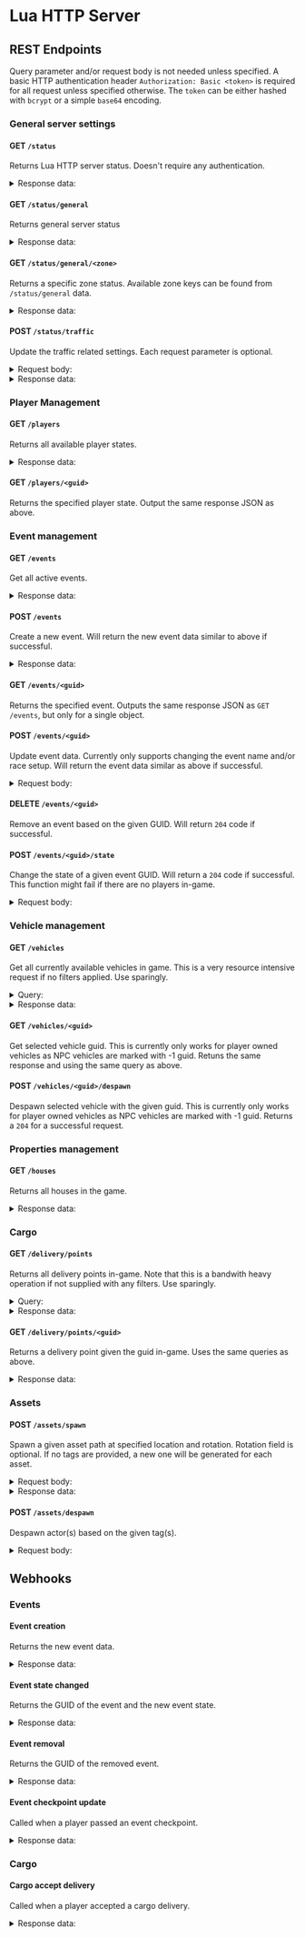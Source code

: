 # Lua HTTP Server

## REST Endpoints

Query parameter and/or request body is not needed unless specified. A basic HTTP authentication header `Authorization: Basic <token>` is required for all request unless specified otherwise. The `token` can be either hashed with `bcrypt` or a simple `base64` encoding.

### General server settings

#### GET `/status`

Returns Lua HTTP server status. Doesn't require any authentication.

<details>
<summary>Response data:</summary>

Returns `200 OK` if ready to accept connection:

```json
{ "status": "ok" }
```

Returns `503 Service Unavailable` if not ready to accept any connection:

```json
{ "status": "not ready" }
```

</details>

#### GET `/status/general`

Returns general server status

<details>
<summary>Response data:</summary>

```json
{
  "data": {
    "ZoneStates": [
      {
        "BusTransportRate": 0.0,
        "NumResidents": 42,
        "ZoneKey": "Ara",
        "FoodSupplyRate": 0.0,
        "GarbageCollectRate": 0.0,
        "PolicePatrolRate": 0.0
      },
      {
        "BusTransportRate": 0.0,
        "NumResidents": 11,
        "ZoneKey": "Gwangjin",
        "FoodSupplyRate": 0.0,
        "GarbageCollectRate": 0.0,
        "PolicePatrolRate": 0.0
      },
      {
        "BusTransportRate": 0.0,
        "NumResidents": 64,
        "ZoneKey": "Gangjung",
        "FoodSupplyRate": 0.0,
        "GarbageCollectRate": 0.0,
        "PolicePatrolRate": 0.0
      },
      {
        "BusTransportRate": 0.0,
        "NumResidents": 63,
        "ZoneKey": "Jeju",
        "FoodSupplyRate": 0.0,
        "GarbageCollectRate": 0.0,
        "PolicePatrolRate": 0.0
      },
      {
        "BusTransportRate": 0.0,
        "NumResidents": 24,
        "ZoneKey": "Hallim",
        "FoodSupplyRate": 0.0,
        "GarbageCollectRate": 0.0,
        "PolicePatrolRate": 0.0
      },
      {
        "BusTransportRate": 0.0,
        "NumResidents": 31,
        "ZoneKey": "Seongsan",
        "FoodSupplyRate": 0.0,
        "GarbageCollectRate": 0.0,
        "PolicePatrolRate": 0.0
      },
      {
        "BusTransportRate": 0.0,
        "NumResidents": 20,
        "ZoneKey": "Gapa",
        "FoodSupplyRate": 0.0,
        "GarbageCollectRate": 0.0,
        "PolicePatrolRate": 0.0
      }
    ],
    "GarbageCollectRate": 0.0,
    "NumResidents": 255,
    "PolicePatrolRate": 0.0,
    "ServerPlatformTimeSeconds": 16793104.642075,
    "FoodSupplyRate": 0.0,
    "BusTransportRate": 0.0,
    "FPS": 75
  }
}
```

</details>

#### GET `/status/general/<zone>`

Returns a specific zone status. Available zone keys can be found from `/status/general` data.

<details>
<summary>Response data:</summary>

```json
{
  "data": {
    "FoodSupplyRate": 0.0,
    "BusTransportRate": 0.0,
    "GarbageCollectRate": 0.0,
    "NumResidents": 65,
    "ZoneKey": "Gangjung",
    "PolicePatrolRate": 0.0
  }
}
```

</details>

#### POST `/status/traffic`

Update the traffic related settings. Each request parameter is optional.

<details>
<summary>Request body:</summary>

```json
{
  "NPCVehicleDensity": 1.0,
  "MaxVehiclePerPlayer": 10
}
```

</details>

<details>
<summary>Response data:</summary>

```json
{ "status": "ok" }
```

</details>

### Player Management

#### GET `/players`

Returns all available player states.

<details>
<summary>Response data:</summary>

```json
{
  "data": [
    {
      "Levels": [1, 1, 1, 1, 1, 1, 1],
      "OwnEventGuids": [],
      "GridIndex": 0,
      "bIsAdmin": true,
      "bIsHost": true,
      "CustomDestinationAbsoluteLocation": { "X": 0.0, "Y": 0.0, "Z": 0.0 },
      "JoinedEventGuids": ["6E6705764C17B7F764098091A10567E7"],
      "PlayerName": "EnhancedBrow",
      "Location": { "X": -48375.038, "Y": 152602.669, "Z": -20900.902 },
      "BestLapTime": 0.0,
      "VehicleKey": "None",
      "JoinedCompanyGuid": "0000",
      "CharacterGuid": "EA50F9CE42B8A468F4FBFE8C42AD87ED",
      "OwnCompanyGuid": "0000"
    }
  ]
}
```

</details>

#### GET `/players/<guid>`

Returns the specified player state. Output the same response JSON as above.

### Event management

#### GET `/events`

Get all active events.

<details>
<summary>Response data:</summary>

```json
{
  "data": [
    {
      "State": 1,
      "EventType": 1,
      "RaceSetup": {
        "NumLaps": 0,
        "Route": { "RouteName": "", "Waypoints": [] },
        "VehicleKeys": [],
        "EngineKeys": []
      },
      "bInCountdown": false,
      "OwnerCharacterId": {
        "CharacterGuid": "EA50F9CE42B8A468F4FBFE8C42AD87ED",
        "UniqueNetId": "76561198041602277"
      },
      "Players": [
        {
          "Rank": 0,
          "Laps": 0,
          "bWrongVehicle": false,
          "Reward_RacingExp": 0,
          "LapTimes": [],
          "LastSectionTotalTimeSeconds": 0.0,
          "bDisqualified": false,
          "PlayerName": "EnhancedBrow",
          "Reward_Money": { "BaseValue": 0, "ShadowedValue": 521312 },
          "BestLapTime": 0.0,
          "CharacterId": {
            "CharacterGuid": "EA50F9CE42B8A468F4FBFE8C42AD87ED",
            "UniqueNetId": "76561198041602277"
          },
          "SectionIndex": -1,
          "bWrongEngine": false,
          "bFinished": false
        }
      ],
      "EventGuid": "6E6705764C17B7F764098091A10567E7",
      "EventName": "EnhancedBrow's Event"
    }
  ]
}
```

</details>

#### POST `/events`

Create a new event. Will return the new event data similar to above if successful.

<details>
<summary>Response data:</summary>

```json
{
  "EventName": "EnhancedBrow's Event",
  "EventType": 1,
  "RaceSetup": {
    "NumLaps": 0,
    "Route": {
      "RouteName": "My Super Track",
      "Waypoints": [
        {
          "Translation": {
            "X": -388146.600618,
            "Y": 630854.981784,
            "Z": -11157.142135
          },
          "Scale3D": {
            "X": 1,
            "Y": 19,
            "Z": 10
          },
          "Rotation": {
            "X": 0,
            "Y": 0,
            "Z": 0.5696381972391096,
            "W": 0.8218955677251077
          }
        },
        {
          "Translation": {
            "X": -386101.669514,
            "Y": 656907.891716,
            "Z": -11137.687317
          },
          "Scale3D": {
            "X": 1,
            "Y": 28,
            "Z": 10
          },
          "Rotation": {
            "X": 0,
            "Y": 0,
            "Z": 0.7823908105765881,
            "W": 0.6227877804881126
          }
        }
      ]
    },
    "VehicleKeys": [],
    "EngineKeys": []
  }
}
```

</details>

#### GET `/events/<guid>`

Returns the specified event. Outputs the same response JSON as `GET /events`, but only for a single object.

#### POST `/events/<guid>`

Update event data. Currently only supports changing the event name and/or race setup. Will return the event data similar as above if successful.

<details>
<summary>Request body:</summary>

```json
{
  "EventName": "New event name",
  "RaceSetup": {
    "NumLaps": 0,
    "Route": {
      "RouteName": "My Super Track",
      "Waypoints": [
        {
          "Translation": {
            "X": -388146.600618,
            "Y": 630854.981784,
            "Z": -11157.142135
          },
          "Scale3D": {
            "X": 1,
            "Y": 19,
            "Z": 10
          },
          "Rotation": {
            "X": 0,
            "Y": 0,
            "Z": 0.5696381972391096,
            "W": 0.8218955677251077
          }
        },
        {
          "Translation": {
            "X": -386101.669514,
            "Y": 656907.891716,
            "Z": -11137.687317
          },
          "Scale3D": {
            "X": 1,
            "Y": 28,
            "Z": 10
          },
          "Rotation": {
            "X": 0,
            "Y": 0,
            "Z": 0.7823908105765881,
            "W": 0.6227877804881126
          }
        }
      ]
    },
    "VehicleKeys": [],
    "EngineKeys": []
  }
}
```

</details>

#### DELETE `/events/<guid>`

Remove an event based on the given GUID. Will return `204` code if successful.

#### POST `/events/<guid>/state`

Change the state of a given event GUID. Will return a `204` code if successful. This function might fail if there are no players in-game.

<details>
<summary>Request body:</summary>

```json
{
  // Ready = 1,
  // InProgress = 2,
  // Finished = 3,
  "State": 1
}
```

</details>

### Vehicle management

#### GET `/vehicles`

Get all currently available vehicles in game. This is a very resource intensive request if no filters applied. Use sparingly.

<details>
<summary>Query:</summary>

- `filters` (string|multi) - `DefaultVehicleFeatures,ExControls,BodyMaterials,BodyMaterialList,BodyMaterialName,BodyMaterialNames,DecalableMaterialSlotNames,BodyColorMaterialSlotNames,ColorSlots,BodyColors,BusComponentClass,RootBody,Mesh,SteeringWheel,Wheels,EngineComponent,CargoSpaceInteractableComponent,DrivingInput,HornAudioComponent,SirenAudioComponent,BackupBeepAudioComponent,RefuelAudioComponent,AirHydraulicAudioComponent,WindNoiseAudioComponent,AirHydraulicSound,DriverSeatInteractionSphereComponent,DriverSeatInteractableComponent,PassengerSeatInteractionSphereComponent,PassengerSeatInteractableComponent,NavModifierComponent,Dashboard,CameraSpringArm,TrailCamera,CockpitCamera,LOD1DisableTickComponents,LOD2DisableTickComponents,LOD2UnregisterComponents,LOD3UnregisterComponents,LOD4UnregisterComponents,TransmissionComponent,Differentials,Seats,MirrorComponents,Doors,CargoSpaces,TaxiComponent,Net_BusComponent,TruckComponent,WreckerComponent,TrailerComponent,Headlights,TailLights,ReverseLights,BlinkerLights,EmegencyLights,Constraints,ForkliftTiltConstraint,ForkliftLiftConstraints,ForkliftForkLeftConstraint,ForkliftForkRightConstraint,Winches,TowRequestComponent,TowingComponent,PartSlots,InteriorLights,TaxiRoofSign,RearSpoiler,RearWing,AeroParts,AttachmentParts,AttachmentPartsComponents,Net_RoofRackParts,Net_CargoBedParts,Server_Winches,TrailerHitch,PoliceComponent,SellerComponent,CraneComponent,GetawayComponent,DecalComponent,TankerFuelPumpComponent,GameplayTagContainer,StaticMeshDefaultTransforms,bForSale,bDrivable,bHasSteeringWheel,bHasDriverSeat,bHasPassengerSeat,AIDriverSetting,bIsOpenAir,DefaultDrivingMode,MaxSteeringAngleDegree,ParallelSteering,OptimalSlipAngleDegree,SteeringOffsetX,MaxSteeringWheelAngleDegree,BrakeTorqueMultiplier,BrakeTemperatureMass,KeyboardSteerSpeed,KeyboardSteerReturnSpeed,AntiRollBars,Suspensions,Pistons,FuelTankCapacityInLiter,AirDragCoeff,AeroLiftCoeff,AeroLiftCoeff_Front,AeroLiftCoeff_Rear,AirDragFrontalAreaMultiplier,DiffLockings,LiftAxles,ControlSettings,PhysicsSettings,bUseSteeringWheelSocketAsPivot,bSteeringAttachedToSkeletalSocket,LimitSteeringByLateralG,bLeanDriver,BaseLeanForwardDegree,HornSound,HornFadeInSeconds,HornFadeOutSeconds,SirenSounds,AirBrakeSound,ParkingBrakeSound,ParkingBrakeReleaseSound,BackupBeep,RefuelingSound,RefuelSoundFadeInSeconds,RefuelSoundFadeOutSeconds,RefuelingEndSound,RattleSound,RattleSoundG,WindNoiseSound,WindNoiseVolume,Throttle,Brake,Steer,HandBrake,Clutch,BikeDriverLeaning,Net_VehicleFlags,WheelAxles,LocalBoundsComponents,LocalBoundsComponentDefaultTransforms,VehicleReplicatedMovement,VehicleReplicatedMovements,NetLC_VehicleState,NetLC_ColdState,NetLC_EngineHotState,NetLC_EngineColdState,NetLC_TransmissionColdState,Net_Seats,Net_Cargo,Net_VehicleOwnerSetting,Net_VehicleSettings,Customization,Net_Decal,Net_OwnerPlayerState,Net_OwnerCharacterId,Net_OwnerCompanyGuid,Net_AccountNickname,Net_VehicleId,Server_OwnerPlayerController,Net_Parts,UtilitySlots,Net_AINetData,InternalWindowMaterials,LC_InteractionCandidates,Laptime,TrailerHitchSocketComponent,CurrentRoad,Net_Hooks,Net_Tractor,Net_MovementOwnerPC,Server_TempMovementOwnerPCs,Server_LastMovementOwnerPC,Net_LastNoMovementOwnerPCServerTimeSeconds,Net_LastMovementOwnerPCName,VehicleOwnerProfitShareMultiplier,ExplosionDetector,Server_GarbageCompress,Server_LastPlayerController,IgnoreCollisionComponents,Net_CarCarrierCargoSpace,Net_CompanyGuid,Net_CompanyName,OverlappingActors,AreaVolumes,WaterBodies,Net_PTOThrottle,Net_bPTOOn`
- `limit` (integer) - Limit the amount of result(s)

</details>

<details>
<summary>Response data:</summary>

```json
{
  "data": [
    {
      "Winches": {},
      "HandBrake": 1.0,
      "NetLC_VehicleState": {
        "OdoMeterKm": 0.0,
        "Fuel": 40.0,
        "LiftAxleProgresses": {},
        "Wheels": [
          {
            "BrakeTemperature": 0,
            "TireBrushTemperature": 0,
            "BrakeCoreTemperature": 0,
            "TireCoreTemperature": 0
          },
          {
            "BrakeTemperature": 0,
            "TireBrushTemperature": 0,
            "BrakeCoreTemperature": 0,
            "TireCoreTemperature": 0
          },
          {
            "BrakeTemperature": 0,
            "TireBrushTemperature": 0,
            "BrakeCoreTemperature": 0,
            "TireCoreTemperature": 0
          },
          {
            "BrakeTemperature": 0,
            "TireBrushTemperature": 0,
            "BrakeCoreTemperature": 0,
            "TireCoreTemperature": 0
          }
        ],
        "Condition": 1.0
      },
      "BrakeTorqueMultiplier": 1.0,
      "DefaultDrivingMode": 1,
      "HornFadeInSeconds": 0.10000000149012,
      "NetLC_EngineColdState": { "bDisabled": false, "bOverHeated": false },
      "Net_VehicleOwnerSetting": {
        "LevelRequirementsToDrive": [4, 0, 0, 0, 0, 0, 0],
        "DriveAllowedPlayers": 0,
        "bLocked": false,
        "VehicleOwnerProfitShare": 0.21999999880791
      },
      "NetLC_TransmissionColdState": { "CurrentGear": 0 },
      "WindNoiseVolume": 1.0,
      "bHasDriverSeat": true,
      "AeroLiftCoeff": { "X": 0.0, "Y": 0.0 },
      "bHasSteeringWheel": true,
      "KeyboardSteerReturnSpeed": 1.5,
      "Throttle": 0.0,
      "bSteeringAttachedToSkeletalSocket": false,
      "RefuelSoundFadeOutSeconds": 0.10000000149012,
      "bUseSteeringWheelSocketAsPivot": false,
      "RattleSoundG": 1.0,
      "LimitSteeringByLateralG": 0.0,
      "BodyColorMaterialSlotNames": { "Seat": "Seat", "Body": "Body" },
      "ExControls": [5, 1, 15, 2, 9, 10, 16, 7, 8],
      "Net_LastNoMovementOwnerPCServerTimeSeconds": 0.0,
      "bIsOpenAir": false,
      "Suspensions": {},
      "NetLC_ColdState": {
        "DriveMode": 1,
        "ToggleFunctions": [false, false, false, false],
        "bHorn": false,
        "bAcceptTaxiPassenger": false,
        "bIsAIDriving": false,
        "LiftedAxleIndices": {},
        "DiffLockIndex": 0,
        "RemovedWheels": {},
        "SirenIndex": -1,
        "LastLocationsInRoad": {},
        "HeadLightMode": 0,
        "bStoppedInParkingSpace": false,
        "TurnSignal": 0
      },
      "AttachmentParts": {},
      "LiftAxles": {},
      "AIDriverSetting": {
        "BrakingG": 0.20000000298023,
        "RaceLateralG": 0.69999998807907,
        "LateralG": 0.30000001192093,
        "RaceBrakingG": 0.69999998807907
      },
      "Net_VehicleSettings": [
        {
          "SettingType": 0,
          "Value": {
            "EnumValue": 0,
            "StringValue": "",
            "BoolValue": true,
            "Int64Value": 0,
            "FloatValue": 0.0,
            "ValueType": 0
          }
        },
        {
          "SettingType": 1,
          "Value": {
            "EnumValue": 0,
            "StringValue": "",
            "BoolValue": true,
            "Int64Value": 0,
            "FloatValue": 1.0,
            "ValueType": 0
          }
        },
        {
          "SettingType": 2,
          "Value": {
            "EnumValue": 0,
            "StringValue": "",
            "BoolValue": true,
            "Int64Value": 0,
            "FloatValue": 1.0,
            "ValueType": 0
          }
        },
        {
          "SettingType": 3,
          "Value": {
            "EnumValue": 0,
            "StringValue": "",
            "BoolValue": true,
            "Int64Value": 0,
            "FloatValue": 2.0,
            "ValueType": 0
          }
        },
        {
          "SettingType": 4,
          "Value": {
            "EnumValue": 0,
            "StringValue": "",
            "BoolValue": true,
            "Int64Value": 0,
            "FloatValue": 10.0,
            "ValueType": 0
          }
        },
        {
          "SettingType": 5,
          "Value": {
            "EnumValue": 0,
            "StringValue": "",
            "BoolValue": true,
            "Int64Value": 0,
            "FloatValue": 0.5,
            "ValueType": 0
          }
        },
        {
          "SettingType": 6,
          "Value": {
            "EnumValue": 0,
            "StringValue": "",
            "BoolValue": true,
            "Int64Value": 0,
            "FloatValue": 1.0,
            "ValueType": 0
          }
        },
        {
          "SettingType": 7,
          "Value": {
            "EnumValue": 0,
            "StringValue": "",
            "BoolValue": true,
            "Int64Value": 0,
            "FloatValue": 2.0,
            "ValueType": 0
          }
        },
        {
          "SettingType": 8,
          "Value": {
            "EnumValue": 0,
            "StringValue": "",
            "BoolValue": true,
            "Int64Value": 0,
            "FloatValue": 10.0,
            "ValueType": 0
          }
        },
        {
          "SettingType": 9,
          "Value": {
            "EnumValue": 0,
            "StringValue": "",
            "BoolValue": true,
            "Int64Value": 0,
            "FloatValue": 100.0,
            "ValueType": 0
          }
        },
        {
          "SettingType": 10,
          "Value": {
            "EnumValue": 0,
            "StringValue": "",
            "BoolValue": true,
            "Int64Value": 0,
            "FloatValue": 100.0,
            "ValueType": 0
          }
        },
        {
          "SettingType": 11,
          "Value": {
            "EnumValue": 0,
            "StringValue": "",
            "BoolValue": true,
            "Int64Value": 0,
            "FloatValue": 0.0,
            "ValueType": 0
          }
        },
        {
          "SettingType": 12,
          "Value": {
            "EnumValue": 0,
            "StringValue": "",
            "BoolValue": true,
            "Int64Value": 0,
            "FloatValue": 1.0,
            "ValueType": 0
          }
        },
        {
          "SettingType": 13,
          "Value": {
            "EnumValue": 0,
            "StringValue": "",
            "BoolValue": true,
            "Int64Value": 0,
            "FloatValue": 1.0,
            "ValueType": 0
          }
        },
        {
          "SettingType": 14,
          "Value": {
            "EnumValue": 0,
            "StringValue": "",
            "BoolValue": true,
            "Int64Value": 0,
            "FloatValue": 20.0,
            "ValueType": 0
          }
        },
        {
          "SettingType": 15,
          "Value": {
            "EnumValue": 0,
            "StringValue": "",
            "BoolValue": true,
            "Int64Value": 0,
            "FloatValue": 100.0,
            "ValueType": 0
          }
        },
        {
          "SettingType": 16,
          "Value": {
            "EnumValue": 0,
            "StringValue": "",
            "BoolValue": true,
            "Int64Value": 0,
            "FloatValue": 1.0,
            "ValueType": 0
          }
        },
        {
          "SettingType": 17,
          "Value": {
            "EnumValue": 0,
            "StringValue": "",
            "BoolValue": true,
            "Int64Value": 0,
            "FloatValue": 1.0,
            "ValueType": 0
          }
        },
        {
          "SettingType": 18,
          "Value": {
            "EnumValue": 0,
            "StringValue": "",
            "BoolValue": true,
            "Int64Value": 0,
            "FloatValue": 20.0,
            "ValueType": 0
          }
        },
        {
          "SettingType": 19,
          "Value": {
            "EnumValue": 0,
            "StringValue": "",
            "BoolValue": true,
            "Int64Value": 0,
            "FloatValue": 100.0,
            "ValueType": 0
          }
        },
        {
          "SettingType": 20,
          "Value": {
            "EnumValue": 0,
            "StringValue": "",
            "BoolValue": true,
            "Int64Value": 0,
            "FloatValue": 100.0,
            "ValueType": 0
          }
        },
        {
          "SettingType": 21,
          "Value": {
            "EnumValue": 0,
            "StringValue": "",
            "BoolValue": true,
            "Int64Value": 0,
            "FloatValue": 100.0,
            "ValueType": 0
          }
        },
        {
          "SettingType": 22,
          "Value": {
            "EnumValue": 0,
            "StringValue": "",
            "BoolValue": true,
            "Int64Value": 0,
            "FloatValue": 0.0,
            "ValueType": 0
          }
        },
        {
          "SettingType": 23,
          "Value": {
            "EnumValue": 0,
            "StringValue": "",
            "BoolValue": true,
            "Int64Value": 0,
            "FloatValue": 1.0,
            "ValueType": 0
          }
        },
        {
          "SettingType": 24,
          "Value": {
            "EnumValue": 0,
            "StringValue": "",
            "BoolValue": true,
            "Int64Value": 0,
            "FloatValue": 1.0,
            "ValueType": 0
          }
        },
        {
          "SettingType": 25,
          "Value": {
            "EnumValue": 0,
            "StringValue": "",
            "BoolValue": true,
            "Int64Value": 0,
            "FloatValue": 20.0,
            "ValueType": 0
          }
        },
        {
          "SettingType": 26,
          "Value": {
            "EnumValue": 0,
            "StringValue": "",
            "BoolValue": true,
            "Int64Value": 0,
            "FloatValue": 100.0,
            "ValueType": 0
          }
        },
        {
          "SettingType": 27,
          "Value": {
            "EnumValue": 0,
            "StringValue": "",
            "BoolValue": true,
            "Int64Value": 0,
            "FloatValue": 1.0,
            "ValueType": 0
          }
        },
        {
          "SettingType": 28,
          "Value": {
            "EnumValue": 0,
            "StringValue": "",
            "BoolValue": true,
            "Int64Value": 0,
            "FloatValue": 1.0,
            "ValueType": 0
          }
        },
        {
          "SettingType": 29,
          "Value": {
            "EnumValue": 0,
            "StringValue": "",
            "BoolValue": true,
            "Int64Value": 0,
            "FloatValue": 20.0,
            "ValueType": 0
          }
        },
        {
          "SettingType": 30,
          "Value": {
            "EnumValue": 0,
            "StringValue": "",
            "BoolValue": true,
            "Int64Value": 0,
            "FloatValue": 100.0,
            "ValueType": 0
          }
        },
        {
          "SettingType": 31,
          "Value": {
            "EnumValue": 0,
            "StringValue": "",
            "BoolValue": true,
            "Int64Value": 0,
            "FloatValue": 100.0,
            "ValueType": 0
          }
        },
        {
          "SettingType": 32,
          "Value": {
            "EnumValue": 0,
            "StringValue": "",
            "BoolValue": true,
            "Int64Value": 0,
            "FloatValue": 100.0,
            "ValueType": 0
          }
        },
        {
          "SettingType": 33,
          "Value": {
            "EnumValue": 0,
            "StringValue": "",
            "BoolValue": true,
            "Int64Value": 0,
            "FloatValue": 0.0,
            "ValueType": 0
          }
        },
        {
          "SettingType": 34,
          "Value": {
            "EnumValue": 0,
            "StringValue": "",
            "BoolValue": false,
            "Int64Value": 0,
            "FloatValue": 0.0,
            "ValueType": 2
          }
        },
        {
          "SettingType": 35,
          "Value": {
            "EnumValue": 1,
            "StringValue": "",
            "BoolValue": true,
            "Int64Value": 0,
            "FloatValue": 0.0,
            "ValueType": 4
          }
        },
        {
          "SettingType": 36,
          "Value": {
            "EnumValue": 0,
            "StringValue": "",
            "BoolValue": false,
            "Int64Value": 0,
            "FloatValue": 0.0,
            "ValueType": 2
          }
        },
        {
          "SettingType": 37,
          "Value": {
            "EnumValue": 0,
            "StringValue": "",
            "BoolValue": true,
            "Int64Value": 0,
            "FloatValue": 0.0,
            "ValueType": 0
          }
        },
        {
          "SettingType": 38,
          "Value": {
            "EnumValue": 0,
            "StringValue": "",
            "BoolValue": true,
            "Int64Value": 0,
            "FloatValue": 0.0,
            "ValueType": 4
          }
        },
        {
          "SettingType": 39,
          "Value": {
            "EnumValue": 0,
            "StringValue": "",
            "BoolValue": true,
            "Int64Value": 0,
            "FloatValue": 1.0,
            "ValueType": 0
          }
        }
      ],
      "Clutch": 0.0,
      "Net_Hooks": {},
      "MaxSteeringAngleDegree": 40.0,
      "bForSale": false,
      "Net_CompanyGuid": "0000",
      "Steer": 0.0,
      "Net_RoofRackParts": {},
      "SteeringOffsetX": 0.0,
      "Net_bPTOOn": false,
      "TowRequestComponent": {},
      "DiffLockings": {},
      "AirDragFrontalAreaMultiplier": 0.89999997615814,
      "Net_CompanyName": "",
      "Net_CarCarrierCargoSpace": {},
      "AeroLiftCoeff_Front": 500.0,
      "VehicleOwnerProfitShareMultiplier": 1.0,
      "AntiRollBars": [
        {
          "Wheel1Name": "Wheel1",
          "Wheel0Name": "Wheel0",
          "SpringK": 1000.0,
          "SpringD": 10.0
        },
        {
          "Wheel1Name": "Wheel3",
          "Wheel0Name": "Wheel2",
          "SpringK": 200.0,
          "SpringD": 10.0
        }
      ],
      "OptimalSlipAngleDegree": 20.0,
      "BodyMaterialNames": ["Body_01", "Body"],
      "Net_AINetData": {
        "CrossroadId": -1,
        "CrossroadEnterTimeSeconds": 0.0,
        "CrossRoadNodeIndices": {},
        "LastCrossRoadId": -1
      },
      "KeyboardSteerSpeed": 1.5,
      "NetLC_EngineHotState": {
        "CoolantTemp": 0,
        "bStarterOn": false,
        "JakeBrake": 0,
        "CurrentRPM": 0.0,
        "bIgnitionOn": false,
        "RegenBrake": 1
      },
      "Net_OwnerCharacterId": { "UniqueNetId": "", "CharacterGuid": "0000" },
      "BaseLeanForwardDegree": 0.0,
      "MaxSteeringWheelAngleDegree": 450.0,
      "ParallelSteering": 0.80000001192093,
      "Server_TempMovementOwnerPCs": {},
      "Net_VehicleFlags": 0,
      "CurrentRoad": {},
      "Net_CargoBedParts": {},
      "BrakeTemperatureMass": -1.0,
      "Net_PTOThrottle": 0.20000000298023,
      "Net_Parts": [
        {
          "FloatValues": {},
          "ID": -1,
          "Key": "301",
          "Slot": 3,
          "ItemInventory": { "Slots": {} },
          "Damage": 0.0,
          "VectorValues": {},
          "Int64Values": {},
          "StringValues": {}
        },
        {
          "FloatValues": {},
          "ID": -2,
          "Key": "FD_6.5",
          "Slot": 4,
          "ItemInventory": { "Slots": {} },
          "Damage": 0.0,
          "VectorValues": {},
          "Int64Values": {},
          "StringValues": {}
        },
        {
          "FloatValues": {},
          "ID": -3,
          "Key": "SmallBlock_90HP",
          "Slot": 2,
          "ItemInventory": { "Slots": {} },
          "Damage": 0.0,
          "VectorValues": {},
          "Int64Values": {},
          "StringValues": {}
        },
        {
          "FloatValues": [1.0],
          "ID": -4,
          "Key": "SmallRadiator_100",
          "Slot": 6,
          "ItemInventory": { "Slots": {} },
          "Damage": 0.0,
          "VectorValues": {},
          "Int64Values": {},
          "StringValues": {}
        },
        {
          "FloatValues": {},
          "ID": -5,
          "Key": "BasicTire_65",
          "Slot": 19,
          "ItemInventory": { "Slots": {} },
          "Damage": 0.0,
          "VectorValues": {},
          "Int64Values": {},
          "StringValues": {}
        },
        {
          "FloatValues": {},
          "ID": -6,
          "Key": "BasicTire_65",
          "Slot": 20,
          "ItemInventory": { "Slots": {} },
          "Damage": 0.0,
          "VectorValues": {},
          "Int64Values": {},
          "StringValues": {}
        },
        {
          "FloatValues": {},
          "ID": -7,
          "Key": "BasicTire_65",
          "Slot": 21,
          "ItemInventory": { "Slots": {} },
          "Damage": 0.0,
          "VectorValues": {},
          "Int64Values": {},
          "StringValues": {}
        },
        {
          "FloatValues": {},
          "ID": -8,
          "Key": "BasicTire_65",
          "Slot": 22,
          "ItemInventory": { "Slots": {} },
          "Damage": 0.0,
          "VectorValues": {},
          "Int64Values": {},
          "StringValues": {}
        },
        {
          "FloatValues": {},
          "ID": -9,
          "Key": "Savanah",
          "Slot": 40,
          "ItemInventory": { "Slots": {} },
          "Damage": 0.0,
          "VectorValues": {},
          "Int64Values": {},
          "StringValues": {}
        },
        {
          "FloatValues": {},
          "ID": -10,
          "Key": "Savanah",
          "Slot": 41,
          "ItemInventory": { "Slots": {} },
          "Damage": 0.0,
          "VectorValues": {},
          "Int64Values": {},
          "StringValues": {}
        },
        {
          "FloatValues": {},
          "ID": -11,
          "Key": "Savanah",
          "Slot": 42,
          "ItemInventory": { "Slots": {} },
          "Damage": 0.0,
          "VectorValues": {},
          "Int64Values": {},
          "StringValues": {}
        },
        {
          "FloatValues": {},
          "ID": -12,
          "Key": "Savanah",
          "Slot": 43,
          "ItemInventory": { "Slots": {} },
          "Damage": 0.0,
          "VectorValues": {},
          "Int64Values": {},
          "StringValues": {}
        },
        {
          "FloatValues": {},
          "ID": -13,
          "Key": "DefaultBody",
          "Slot": 1,
          "ItemInventory": { "Slots": {} },
          "Damage": 0.0,
          "VectorValues": {},
          "Int64Values": {},
          "StringValues": {}
        },
        {
          "FloatValues": {},
          "ID": -14,
          "Key": "BrakePad_Small_01",
          "Slot": 70,
          "ItemInventory": { "Slots": {} },
          "Damage": 0.0,
          "VectorValues": {},
          "Int64Values": {},
          "StringValues": {}
        },
        {
          "FloatValues": {},
          "ID": -15,
          "Key": "BrakePad_Small_01",
          "Slot": 71,
          "ItemInventory": { "Slots": {} },
          "Damage": 0.0,
          "VectorValues": {},
          "Int64Values": {},
          "StringValues": {}
        },
        {
          "FloatValues": {},
          "ID": -16,
          "Key": "BrakePad_Small_01",
          "Slot": 72,
          "ItemInventory": { "Slots": {} },
          "Damage": 0.0,
          "VectorValues": {},
          "Int64Values": {},
          "StringValues": {}
        },
        {
          "FloatValues": {},
          "ID": -17,
          "Key": "BrakePad_Small_01",
          "Slot": 73,
          "ItemInventory": { "Slots": {} },
          "Damage": 0.0,
          "VectorValues": {},
          "Int64Values": {},
          "StringValues": {}
        },
        {
          "FloatValues": {},
          "ID": -18,
          "Key": "Savannah_FrontBumper_01",
          "Slot": 125,
          "ItemInventory": { "Slots": {} },
          "Damage": 0.0,
          "VectorValues": {},
          "Int64Values": {},
          "StringValues": {}
        },
        {
          "FloatValues": {},
          "ID": -19,
          "Key": "Savannah_RearBumper_01",
          "Slot": 126,
          "ItemInventory": { "Slots": {} },
          "Damage": 0.0,
          "VectorValues": {},
          "Int64Values": {},
          "StringValues": {}
        },
        {
          "FloatValues": {},
          "ID": -20,
          "Key": "Savannah_Roof_01",
          "Slot": 124,
          "ItemInventory": { "Slots": {} },
          "Damage": 0.0,
          "VectorValues": {},
          "Int64Values": {},
          "StringValues": {}
        }
      ],
      "BodyMaterialName": "Body",
      "Net_VehicleId": -1,
      "Net_AccountNickname": "",
      "Net_Cargo": {
        "LoadedVolumes": 0,
        "NumCargo": 0,
        "CargoWeightKg": 0.0,
        "MaxVolumes": 0
      },
      "Net_OwnerCompanyGuid": "0000",
      "WheelAxles": [
        {
          "LocationX": 98.055839538574,
          "WheelIndices": [0, 1],
          "AxleIndex": -1
        },
        {
          "LocationX": -137.80386352539,
          "WheelIndices": [2, 3],
          "AxleIndex": -1
        }
      ],
      "RefuelSoundFadeInSeconds": 0.10000000149012,
      "HornFadeOutSeconds": 0.10000000149012,
      "Server_Winches": {},
      "Customization": {
        "BodyMaterialIndex": 3,
        "BodyColors": [
          {
            "Color": { "R": 226, "G": 196, "B": 54, "A": 0 },
            "MaterialSlotName": "Body_01"
          }
        ]
      },
      "Net_Seats": [
        { "bHasCharacter": false, "SeatName": "DriverSeat" },
        { "bHasCharacter": false, "SeatName": "PassengerSeat1" },
        { "bHasCharacter": false, "SeatName": "PassengerSeat2" },
        { "bHasCharacter": false, "SeatName": "PassengerSeat3" }
      ],
      "Brake": 0.0,
      "Net_LastMovementOwnerPCName": "",
      "BikeDriverLeaning": { "Pitch": 0.0, "Roll": 0.0, "Yaw": 0.0 },
      "BodyColors": [
        { "Colors": { "Body_01": { "R": 226, "G": 196, "B": 54, "A": 0 } } },
        { "Colors": { "Body_01": { "R": 234, "G": 226, "B": 199, "A": 0 } } },
        { "Colors": { "Body_01": { "R": 155, "G": 159, "B": 150, "A": 0 } } },
        { "Colors": { "Body_01": { "R": 226, "G": 123, "B": 53, "A": 0 } } }
      ],
      "bHasPassengerSeat": true,
      "AttachmentPartsComponents": {},
      "AirDragCoeff": 0.60000002384186,
      "PhysicsSettings": { "TCSMinWheelSpeed": { "X": 100.0, "Y": 200.0 } },
      "GameplayTagContainer": {},
      "DecalableMaterialSlotNames": ["Body_01", "Roof_01"],
      "ColorSlots": {
        "Roof_01": {
          "DefaultColor": { "R": 67, "G": 67, "B": 67, "A": 255 },
          "bUseColorAlpha": false,
          "DisplayName": "Roof1"
        },
        "Body_01": {
          "DefaultColor": { "R": 255, "G": 255, "B": 255, "A": 255 },
          "bUseColorAlpha": false,
          "DisplayName": "Body1"
        },
        "Window": {
          "DefaultColor": { "R": 101, "G": 158, "B": 150, "A": 63 },
          "bUseColorAlpha": true,
          "DisplayName": "Window1"
        },
        "Seat": {
          "DefaultColor": { "R": 115, "G": 115, "B": 115, "A": 255 },
          "bUseColorAlpha": false,
          "DisplayName": "Seat1"
        }
      },
      "Pistons": {},
      "FuelTankCapacityInLiter": 40.0,
      "Differentials": [
        {
          "LSDSlotIndex": 0,
          "LinkGearRatio": 1.0,
          "TransmissionComponentName": "Transmission",
          "Inertia": 100.0,
          "LSDSlotName": "",
          "bAllowLockableLSD": false,
          "DifferentialComponentName": ""
        }
      ],
      "TowingComponent": {},
      "PoliceComponent": {},
      "AeroLiftCoeff_Rear": 100.0,
      "ControlSettings": {
        "bRearSteering": false,
        "SteeringAssistMinSpeed": { "X": 0.0, "Y": 200.0 },
        "SteeringSpeedInComfort": 0.5
      },
      "Net_Decal": { "DecalLayers": {} },
      "bLeanDriver": false,
      "Laptime": { "CourseRoad": {}, "Courses": {} },
      "bDrivable": true
    }
  ]
}
```

</details>

#### GET `/vehicles/<guid>`

Get selected vehicle guid. This is currently only works for player owned vehicles as NPC vehicles are marked with -1 guid. Retuns the same response and using the same query as above.

#### POST `/vehicles/<guid>/despawn`

Despawn selected vehicle with the given guid. This is currently only works for player owned vehicles as NPC vehicles are marked with -1 guid. Returns a `204` for a successful request.

### Properties management

#### GET `/houses`

Returns all houses in the game.

<details>
<summary>Response data:</summary>

```json
{
  "data": [
    {
      "Location": {
        "Y": 153095.171875,
        "Z": -20989.853515625,
        "X": -54631.31640625
      },
      "Net_OwnerCharacterGuid": "EA50F9CE42B8A468F4FBFE8C42AD87ED",
      "AreaSize": { "Y": 2300.0, "Z": 2000.0, "X": 2500.0 },
      "Net_RentLeftTimeSeconds": -1.0,
      "Net_OwnerName": "EnhancedBrow",
      "ForSale": false,
      "HousegKey": "FirstHouse",
      "Net_OwnerUniqueNetId": "76561198041602277",
      "FenceStep": 200.0,
      "Teleport": {
        "Y": 154461.02123321,
        "Z": -20990.000000828,
        "X": -55425.852504868
      },
      "Rotation": { "Pitch": 0.0, "Roll": 0.0, "Yaw": 96.066780090332 }
    }
  ]
}
```

</details>

### Cargo

#### GET `/delivery/points`

Returns all delivery points in-game. Note that this is a bandwith heavy operation if not supplied with any filters. Use sparingly.

<details>
<summary>Query:</summary>

- `filters` (string|multi) - `MaxDeliveryDistance,Supplies,DeliveryPointName,MaxPassiveDeliveries,MissionPointType,MaxDeliveryReceiveDistance,bUseAsDestinationInteraction,bConsumeContainer,Net_RuntimeFlags,bShowStorage,DemandConfigs,InputInventoryShareTarget,BasePayment,InputInventoryShare,Net_OutputInventory,DestinationCargoLimits,bIsSender,PassiveSupplies,Net_ProductionLocalFoodSupply,Net_ProductionBonusByPopulation,Net_ProductionBonusByProduction,ProductionConfigs,MaxStorage,Net_Deliveries,PaymentMultiplier,GameplayTags,bRemoveUnusedInputCargo,DestinationTypes,StorageConfigs,DestinationExcludeTypes,bIsReceiver,MissionPointName,Net_InputInventory,PointName,bLoadCargoBySpawnAtPoint,DemandPriority,MaxDeliveries,Demands`

</details>

<details>
<summary>Response data:</summary>

```json
{
  "data": [
    {
      "MaxDeliveryDistance": 0.0,
      "Supplies": {},
      "DeliveryPointName": { "Name": "1100 Rest Area", "Number": 0 },
      "MaxPassiveDeliveries": 5,
      "MissionPointType": 2,
      "MaxDeliveryReceiveDistance": 0.0,
      "bUseAsDestinationInteraction": false,
      "bConsumeContainer": false,
      "Net_RuntimeFlags": 3,
      "bShowStorage": true,
      "DemandConfigs": [
        {
          "MaxStorage": 10,
          "CargoKey": "MilitarySupplyBox_01_Empty",
          "PaymentMultiplier": 1.0,
          "CargoGameplayTagQuery": {
            "UserDescription": "",
            "AutoDescription": "",
            "TokenStreamVersion": 0,
            "TagDictionary": {},
            "QueryTokenStream": {}
          },
          "CargoType": 0
        }
      ],
      "InputInventoryShareTarget": {},
      "BasePayment": 0,
      "InputInventoryShare": {},
      "Net_OutputInventory": { "Entries": {} },
      "DestinationCargoLimits": [
        {
          "DeliveryPointTagQuery": {
            "UserDescription": "",
            "AutoDescription": " ALL( DeliveryPoint.Warehouse )",
            "TokenStreamVersion": 0,
            "TagDictionary": ["DeliveryPoint.Warehouse"],
            "QueryTokenStream": [0, 1, 2, 1, 0]
          },
          "CargoTagQuery": {
            "UserDescription": "",
            "AutoDescription": " ANY( Cargo.FoodIngredients )",
            "TokenStreamVersion": 0,
            "TagDictionary": ["Cargo.FoodIngredients"],
            "QueryTokenStream": [0, 1, 1, 1, 0]
          },
          "LimitCount": 0
        },
        {
          "DeliveryPointTagQuery": {
            "UserDescription": "",
            "AutoDescription": " ALL( DeliveryPoint.Warehouse )",
            "TokenStreamVersion": 0,
            "TagDictionary": ["DeliveryPoint.Warehouse"],
            "QueryTokenStream": [0, 1, 2, 1, 0]
          },
          "CargoTagQuery": {
            "UserDescription": "",
            "AutoDescription": " ANY( Cargo.WarehouseStore )",
            "TokenStreamVersion": 0,
            "TagDictionary": ["Cargo.WarehouseStore"],
            "QueryTokenStream": [0, 1, 1, 1, 0]
          },
          "LimitCount": 0
        }
      ],
      "bIsSender": true,
      "DeliveryPointGuid": "47152D314AE8ABEF9DB76CA1E3B3C649",
      "PassiveSupplies": [
        {
          "MaxNumCargoPerDelivery": 6,
          "CargoKey": "None",
          "Priority": 4,
          "MinNumCargoPerDelivery": 1,
          "CargoType": 3,
          "MaxDeliveries": 5
        },
        {
          "MaxNumCargoPerDelivery": 5,
          "CargoKey": "None",
          "Priority": 4,
          "MinNumCargoPerDelivery": 1,
          "CargoType": 2,
          "MaxDeliveries": 5
        }
      ],
      "Net_ProductionLocalFoodSupply": 0.0,
      "Net_ProductionBonusByPopulation": 0.0,
      "Net_ProductionBonusByProduction": 0.0,
      "ProductionConfigs": [
        {
          "OutputCargos": {},
          "ProductionTimeSeconds": 60.0,
          "InputCargoTypes": { "9": 1 },
          "ProductionFlags": 3,
          "TimeSinceLastProduction": 0.0,
          "bHidden": false,
          "OutputCargoTypes": { "3": 4 },
          "InputCargos": {},
          "LocalFoodSupply": 0.0,
          "ProductionSpeedMultiplier": 1.0,
          "OutputCargoRowGameplayTagQuery": {
            "UserDescription": "",
            "AutoDescription": " ALL( Cargo.GeneralPallet )",
            "TokenStreamVersion": 0,
            "TagDictionary": ["Cargo.GeneralPallet"],
            "QueryTokenStream": [0, 1, 2, 1, 0]
          },
          "InputCargoGameplayTagQuery": {
            "UserDescription": "",
            "AutoDescription": "",
            "TokenStreamVersion": 0,
            "TagDictionary": {},
            "QueryTokenStream": {}
          },
          "bStoreInputCargo": false
        },
        {
          "OutputCargos": {},
          "ProductionTimeSeconds": 10.0,
          "InputCargoTypes": { "3": 1 },
          "ProductionFlags": 3,
          "TimeSinceLastProduction": 0.0,
          "bHidden": true,
          "OutputCargoTypes": {},
          "InputCargos": {},
          "LocalFoodSupply": 0.0,
          "ProductionSpeedMultiplier": 1.0,
          "OutputCargoRowGameplayTagQuery": {
            "UserDescription": "",
            "AutoDescription": "",
            "TokenStreamVersion": 0,
            "TagDictionary": {},
            "QueryTokenStream": {}
          },
          "InputCargoGameplayTagQuery": {
            "UserDescription": "",
            "AutoDescription": "",
            "TokenStreamVersion": 0,
            "TagDictionary": {},
            "QueryTokenStream": {}
          },
          "bStoreInputCargo": true
        },
        {
          "OutputCargos": {},
          "ProductionTimeSeconds": 10.0,
          "InputCargoTypes": { "4": 1 },
          "ProductionFlags": 3,
          "TimeSinceLastProduction": 0.0,
          "bHidden": true,
          "OutputCargoTypes": {},
          "InputCargos": {},
          "LocalFoodSupply": 0.0,
          "ProductionSpeedMultiplier": 1.0,
          "OutputCargoRowGameplayTagQuery": {
            "UserDescription": "",
            "AutoDescription": "",
            "TokenStreamVersion": 0,
            "TagDictionary": {},
            "QueryTokenStream": {}
          },
          "InputCargoGameplayTagQuery": {
            "UserDescription": "",
            "AutoDescription": " ALL( Cargo.WarehouseStore )",
            "TokenStreamVersion": 0,
            "TagDictionary": ["Cargo.WarehouseStore"],
            "QueryTokenStream": [0, 1, 2, 1, 0]
          },
          "bStoreInputCargo": true
        },
        {
          "OutputCargos": { "MilitarySupplyBox_01": 1 },
          "ProductionTimeSeconds": 10.0,
          "InputCargoTypes": {},
          "ProductionFlags": 3,
          "TimeSinceLastProduction": 0.0,
          "bHidden": false,
          "OutputCargoTypes": {},
          "InputCargos": { "MilitarySupplyBox_01_Empty": 1 },
          "LocalFoodSupply": 0.0,
          "ProductionSpeedMultiplier": 1.0,
          "OutputCargoRowGameplayTagQuery": {
            "UserDescription": "",
            "AutoDescription": "",
            "TokenStreamVersion": 0,
            "TagDictionary": {},
            "QueryTokenStream": {}
          },
          "InputCargoGameplayTagQuery": {
            "UserDescription": "",
            "AutoDescription": "",
            "TokenStreamVersion": 0,
            "TagDictionary": {},
            "QueryTokenStream": {}
          },
          "bStoreInputCargo": false
        }
      ],
      "MaxStorage": 50,
      "Net_Deliveries": [
        {
          "PathDistance": 572316.0625,
          "DeliveryFlags": 0,
          "PaymentMultiplierBySupply": 0.0,
          "ReceiverPoint": "FD77C5AF49B45F4260DB538B7A086276",
          "CargoKey": "BoxPallete_03",
          "ColorIndex": -1,
          "PathClimbHeight": 3766.0307617188,
          "ID": 57,
          "PaymentMultiplierByDemand": 0.0,
          "Weight": 669.77142333984,
          "PaymentMultiplierByBalanceConfig": 2.5999999046326,
          "TimerSeconds": -1.0,
          "NumCargos": 4,
          "RegisteredTimeSeconds": 0.0,
          "SenderPoint": "47152D314AE8ABEF9DB76CA1E3B3C649",
          "PathSpeedKPH": 60.295635223389,
          "ExpiresAtTimeSeconds": 322.47912597656,
          "CargoType": 3
        },
        {
          "PathDistance": 488957.71875,
          "DeliveryFlags": 0,
          "PaymentMultiplierBySupply": 0.0,
          "ReceiverPoint": "6AC429CF4D459399AB8530B8AA1C1FB5",
          "CargoKey": "CarrotBox",
          "ColorIndex": -1,
          "PathClimbHeight": 3232.38671875,
          "ID": 72,
          "PaymentMultiplierByDemand": 0.0,
          "Weight": 0.0,
          "PaymentMultiplierByBalanceConfig": 3.5999999046326,
          "TimerSeconds": -1.0,
          "NumCargos": 1,
          "RegisteredTimeSeconds": 0.0,
          "SenderPoint": "47152D314AE8ABEF9DB76CA1E3B3C649",
          "PathSpeedKPH": 50.534671783447,
          "ExpiresAtTimeSeconds": 138.92004394531,
          "CargoType": 2
        },
        {
          "PathDistance": 2596794.25,
          "DeliveryFlags": 0,
          "PaymentMultiplierBySupply": 0.0,
          "ReceiverPoint": "8824998640317D45AE6BEBADAA056CB6",
          "CargoKey": "Rice",
          "ColorIndex": -1,
          "PathClimbHeight": 34777.5546875,
          "ID": 194,
          "PaymentMultiplierByDemand": 0.0,
          "Weight": 0.0,
          "PaymentMultiplierByBalanceConfig": 3.5999999046326,
          "TimerSeconds": -1.0,
          "NumCargos": 2,
          "RegisteredTimeSeconds": 0.0,
          "SenderPoint": "47152D314AE8ABEF9DB76CA1E3B3C649",
          "PathSpeedKPH": 86.923835754395,
          "ExpiresAtTimeSeconds": 264.70550537109,
          "CargoType": 2
        },
        {
          "PathDistance": 2689873.25,
          "DeliveryFlags": 0,
          "PaymentMultiplierBySupply": 0.0,
          "ReceiverPoint": "AFF6017D41E6DA856BCFD3879D90BA06",
          "CargoKey": "OrangeBox",
          "ColorIndex": -1,
          "PathClimbHeight": 34819.66015625,
          "ID": 196,
          "PaymentMultiplierByDemand": 0.0,
          "Weight": 0.0,
          "PaymentMultiplierByBalanceConfig": 3.5999999046326,
          "TimerSeconds": -1.0,
          "NumCargos": 2,
          "RegisteredTimeSeconds": 0.0,
          "SenderPoint": "47152D314AE8ABEF9DB76CA1E3B3C649",
          "PathSpeedKPH": 85.707252502441,
          "ExpiresAtTimeSeconds": 156.92727661133,
          "CargoType": 2
        },
        {
          "PathDistance": 410317.65625,
          "DeliveryFlags": 0,
          "PaymentMultiplierBySupply": 0.0,
          "ReceiverPoint": "26F9073F4F6D6A6FDCD3BD97897A3B6F",
          "CargoKey": "CornBox",
          "ColorIndex": -1,
          "PathClimbHeight": 2147.5737304688,
          "ID": 441,
          "PaymentMultiplierByDemand": 0.0,
          "Weight": 0.0,
          "PaymentMultiplierByBalanceConfig": 3.5999999046326,
          "TimerSeconds": -1.0,
          "NumCargos": 4,
          "RegisteredTimeSeconds": 0.0,
          "SenderPoint": "47152D314AE8ABEF9DB76CA1E3B3C649",
          "PathSpeedKPH": 61.20641708374,
          "ExpiresAtTimeSeconds": 75.503082275391,
          "CargoType": 2
        }
      ],
      "PaymentMultiplier": 1.2000000476837,
      "GameplayTags": ["DeliveryPoint.Warehouse"],
      "bRemoveUnusedInputCargo": true,
      "DestinationTypes": {},
      "StorageConfigs": [
        { "MaxStorage": 10, "CargoKey": "None", "CargoType": 9 }
      ],
      "DestinationExcludeTypes": {},
      "bIsReceiver": true,
      "MissionPointName": "1100 Rest Area",
      "Net_InputInventory": { "Entries": {} },
      "PointName": { "Texts": ["1100 Rest Area"] },
      "bLoadCargoBySpawnAtPoint": false,
      "DemandPriority": 1,
      "MaxDeliveries": 40,
      "Demands": {}
    }
  ]
}
```

</details>

#### GET `/delivery/points/<guid>`

Returns a delivery point given the guid in-game. Uses the same queries as above.

<details>
<summary>Response data:</summary>

```json
{
  "data": {
    "MaxDeliveryDistance": 0.0,
    "Supplies": {},
    "DeliveryPointName": { "Name": "1100 Rest Area", "Number": 0 },
    "MaxPassiveDeliveries": 5,
    "MissionPointType": 2,
    "MaxDeliveryReceiveDistance": 0.0,
    "bUseAsDestinationInteraction": false,
    "bConsumeContainer": false,
    "Net_RuntimeFlags": 3,
    "bShowStorage": true,
    "DemandConfigs": [
      {
        "MaxStorage": 10,
        "CargoKey": "MilitarySupplyBox_01_Empty",
        "PaymentMultiplier": 1.0,
        "CargoGameplayTagQuery": {
          "UserDescription": "",
          "AutoDescription": "",
          "TokenStreamVersion": 0,
          "TagDictionary": {},
          "QueryTokenStream": {}
        },
        "CargoType": 0
      }
    ],
    "InputInventoryShareTarget": {},
    "BasePayment": 0,
    "InputInventoryShare": {},
    "Net_OutputInventory": { "Entries": {} },
    "DestinationCargoLimits": [
      {
        "DeliveryPointTagQuery": {
          "UserDescription": "",
          "AutoDescription": " ALL( DeliveryPoint.Warehouse )",
          "TokenStreamVersion": 0,
          "TagDictionary": ["DeliveryPoint.Warehouse"],
          "QueryTokenStream": [0, 1, 2, 1, 0]
        },
        "CargoTagQuery": {
          "UserDescription": "",
          "AutoDescription": " ANY( Cargo.FoodIngredients )",
          "TokenStreamVersion": 0,
          "TagDictionary": ["Cargo.FoodIngredients"],
          "QueryTokenStream": [0, 1, 1, 1, 0]
        },
        "LimitCount": 0
      },
      {
        "DeliveryPointTagQuery": {
          "UserDescription": "",
          "AutoDescription": " ALL( DeliveryPoint.Warehouse )",
          "TokenStreamVersion": 0,
          "TagDictionary": ["DeliveryPoint.Warehouse"],
          "QueryTokenStream": [0, 1, 2, 1, 0]
        },
        "CargoTagQuery": {
          "UserDescription": "",
          "AutoDescription": " ANY( Cargo.WarehouseStore )",
          "TokenStreamVersion": 0,
          "TagDictionary": ["Cargo.WarehouseStore"],
          "QueryTokenStream": [0, 1, 1, 1, 0]
        },
        "LimitCount": 0
      }
    ],
    "bIsSender": true,
    "DeliveryPointGuid": "47152D314AE8ABEF9DB76CA1E3B3C649",
    "PassiveSupplies": [
      {
        "MaxNumCargoPerDelivery": 6,
        "CargoKey": "None",
        "Priority": 4,
        "MinNumCargoPerDelivery": 1,
        "CargoType": 3,
        "MaxDeliveries": 5
      },
      {
        "MaxNumCargoPerDelivery": 5,
        "CargoKey": "None",
        "Priority": 4,
        "MinNumCargoPerDelivery": 1,
        "CargoType": 2,
        "MaxDeliveries": 5
      }
    ],
    "Net_ProductionLocalFoodSupply": 0.0,
    "Net_ProductionBonusByPopulation": 0.0,
    "Net_ProductionBonusByProduction": 0.0,
    "ProductionConfigs": [
      {
        "OutputCargos": {},
        "ProductionTimeSeconds": 60.0,
        "InputCargoTypes": { "9": 1 },
        "ProductionFlags": 3,
        "TimeSinceLastProduction": 0.0,
        "bHidden": false,
        "OutputCargoTypes": { "3": 4 },
        "InputCargos": {},
        "LocalFoodSupply": 0.0,
        "ProductionSpeedMultiplier": 1.0,
        "OutputCargoRowGameplayTagQuery": {
          "UserDescription": "",
          "AutoDescription": " ALL( Cargo.GeneralPallet )",
          "TokenStreamVersion": 0,
          "TagDictionary": ["Cargo.GeneralPallet"],
          "QueryTokenStream": [0, 1, 2, 1, 0]
        },
        "InputCargoGameplayTagQuery": {
          "UserDescription": "",
          "AutoDescription": "",
          "TokenStreamVersion": 0,
          "TagDictionary": {},
          "QueryTokenStream": {}
        },
        "bStoreInputCargo": false
      },
      {
        "OutputCargos": {},
        "ProductionTimeSeconds": 10.0,
        "InputCargoTypes": { "3": 1 },
        "ProductionFlags": 3,
        "TimeSinceLastProduction": 0.0,
        "bHidden": true,
        "OutputCargoTypes": {},
        "InputCargos": {},
        "LocalFoodSupply": 0.0,
        "ProductionSpeedMultiplier": 1.0,
        "OutputCargoRowGameplayTagQuery": {
          "UserDescription": "",
          "AutoDescription": "",
          "TokenStreamVersion": 0,
          "TagDictionary": {},
          "QueryTokenStream": {}
        },
        "InputCargoGameplayTagQuery": {
          "UserDescription": "",
          "AutoDescription": "",
          "TokenStreamVersion": 0,
          "TagDictionary": {},
          "QueryTokenStream": {}
        },
        "bStoreInputCargo": true
      },
      {
        "OutputCargos": {},
        "ProductionTimeSeconds": 10.0,
        "InputCargoTypes": { "4": 1 },
        "ProductionFlags": 3,
        "TimeSinceLastProduction": 0.0,
        "bHidden": true,
        "OutputCargoTypes": {},
        "InputCargos": {},
        "LocalFoodSupply": 0.0,
        "ProductionSpeedMultiplier": 1.0,
        "OutputCargoRowGameplayTagQuery": {
          "UserDescription": "",
          "AutoDescription": "",
          "TokenStreamVersion": 0,
          "TagDictionary": {},
          "QueryTokenStream": {}
        },
        "InputCargoGameplayTagQuery": {
          "UserDescription": "",
          "AutoDescription": " ALL( Cargo.WarehouseStore )",
          "TokenStreamVersion": 0,
          "TagDictionary": ["Cargo.WarehouseStore"],
          "QueryTokenStream": [0, 1, 2, 1, 0]
        },
        "bStoreInputCargo": true
      },
      {
        "OutputCargos": { "MilitarySupplyBox_01": 1 },
        "ProductionTimeSeconds": 10.0,
        "InputCargoTypes": {},
        "ProductionFlags": 3,
        "TimeSinceLastProduction": 0.0,
        "bHidden": false,
        "OutputCargoTypes": {},
        "InputCargos": { "MilitarySupplyBox_01_Empty": 1 },
        "LocalFoodSupply": 0.0,
        "ProductionSpeedMultiplier": 1.0,
        "OutputCargoRowGameplayTagQuery": {
          "UserDescription": "",
          "AutoDescription": "",
          "TokenStreamVersion": 0,
          "TagDictionary": {},
          "QueryTokenStream": {}
        },
        "InputCargoGameplayTagQuery": {
          "UserDescription": "",
          "AutoDescription": "",
          "TokenStreamVersion": 0,
          "TagDictionary": {},
          "QueryTokenStream": {}
        },
        "bStoreInputCargo": false
      }
    ],
    "MaxStorage": 50,
    "Net_Deliveries": [
      {
        "PathDistance": 572316.0625,
        "DeliveryFlags": 0,
        "PaymentMultiplierBySupply": 0.0,
        "ReceiverPoint": "FD77C5AF49B45F4260DB538B7A086276",
        "CargoKey": "BoxPallete_03",
        "ColorIndex": -1,
        "PathClimbHeight": 3766.0307617188,
        "ID": 57,
        "PaymentMultiplierByDemand": 0.0,
        "Weight": 669.77142333984,
        "PaymentMultiplierByBalanceConfig": 2.5999999046326,
        "TimerSeconds": -1.0,
        "NumCargos": 4,
        "RegisteredTimeSeconds": 0.0,
        "SenderPoint": "47152D314AE8ABEF9DB76CA1E3B3C649",
        "PathSpeedKPH": 60.295635223389,
        "ExpiresAtTimeSeconds": 322.47912597656,
        "CargoType": 3
      },
      {
        "PathDistance": 488957.71875,
        "DeliveryFlags": 0,
        "PaymentMultiplierBySupply": 0.0,
        "ReceiverPoint": "6AC429CF4D459399AB8530B8AA1C1FB5",
        "CargoKey": "CarrotBox",
        "ColorIndex": -1,
        "PathClimbHeight": 3232.38671875,
        "ID": 72,
        "PaymentMultiplierByDemand": 0.0,
        "Weight": 0.0,
        "PaymentMultiplierByBalanceConfig": 3.5999999046326,
        "TimerSeconds": -1.0,
        "NumCargos": 1,
        "RegisteredTimeSeconds": 0.0,
        "SenderPoint": "47152D314AE8ABEF9DB76CA1E3B3C649",
        "PathSpeedKPH": 50.534671783447,
        "ExpiresAtTimeSeconds": 138.92004394531,
        "CargoType": 2
      },
      {
        "PathDistance": 2596794.25,
        "DeliveryFlags": 0,
        "PaymentMultiplierBySupply": 0.0,
        "ReceiverPoint": "8824998640317D45AE6BEBADAA056CB6",
        "CargoKey": "Rice",
        "ColorIndex": -1,
        "PathClimbHeight": 34777.5546875,
        "ID": 194,
        "PaymentMultiplierByDemand": 0.0,
        "Weight": 0.0,
        "PaymentMultiplierByBalanceConfig": 3.5999999046326,
        "TimerSeconds": -1.0,
        "NumCargos": 2,
        "RegisteredTimeSeconds": 0.0,
        "SenderPoint": "47152D314AE8ABEF9DB76CA1E3B3C649",
        "PathSpeedKPH": 86.923835754395,
        "ExpiresAtTimeSeconds": 264.70550537109,
        "CargoType": 2
      },
      {
        "PathDistance": 2689873.25,
        "DeliveryFlags": 0,
        "PaymentMultiplierBySupply": 0.0,
        "ReceiverPoint": "AFF6017D41E6DA856BCFD3879D90BA06",
        "CargoKey": "OrangeBox",
        "ColorIndex": -1,
        "PathClimbHeight": 34819.66015625,
        "ID": 196,
        "PaymentMultiplierByDemand": 0.0,
        "Weight": 0.0,
        "PaymentMultiplierByBalanceConfig": 3.5999999046326,
        "TimerSeconds": -1.0,
        "NumCargos": 2,
        "RegisteredTimeSeconds": 0.0,
        "SenderPoint": "47152D314AE8ABEF9DB76CA1E3B3C649",
        "PathSpeedKPH": 85.707252502441,
        "ExpiresAtTimeSeconds": 156.92727661133,
        "CargoType": 2
      },
      {
        "PathDistance": 410317.65625,
        "DeliveryFlags": 0,
        "PaymentMultiplierBySupply": 0.0,
        "ReceiverPoint": "26F9073F4F6D6A6FDCD3BD97897A3B6F",
        "CargoKey": "CornBox",
        "ColorIndex": -1,
        "PathClimbHeight": 2147.5737304688,
        "ID": 441,
        "PaymentMultiplierByDemand": 0.0,
        "Weight": 0.0,
        "PaymentMultiplierByBalanceConfig": 3.5999999046326,
        "TimerSeconds": -1.0,
        "NumCargos": 4,
        "RegisteredTimeSeconds": 0.0,
        "SenderPoint": "47152D314AE8ABEF9DB76CA1E3B3C649",
        "PathSpeedKPH": 61.20641708374,
        "ExpiresAtTimeSeconds": 75.503082275391,
        "CargoType": 2
      }
    ],
    "PaymentMultiplier": 1.2000000476837,
    "GameplayTags": ["DeliveryPoint.Warehouse"],
    "bRemoveUnusedInputCargo": true,
    "DestinationTypes": {},
    "StorageConfigs": [
      { "MaxStorage": 10, "CargoKey": "None", "CargoType": 9 }
    ],
    "DestinationExcludeTypes": {},
    "bIsReceiver": true,
    "MissionPointName": "1100 Rest Area",
    "Net_InputInventory": { "Entries": {} },
    "PointName": { "Texts": ["1100 Rest Area"] },
    "bLoadCargoBySpawnAtPoint": false,
    "DemandPriority": 1,
    "MaxDeliveries": 40,
    "Demands": {}
  }
}
```

</details>


### Assets

#### POST `/assets/spawn`

Spawn a given asset path at specified location and rotation. Rotation field is optional. If no tags are provided, a new one will be generated for each asset.

<details>
<summary>Request body:</summary>

Spawning a single actor:

```json
{
  "AssetPath": "/Path/To/Asset.Asset",
  "Location": {
    "X": 0.0,
    "Y": 0.0,
    "Z": 0.0
  },
  "Rotation": {
    "Pitch": 0.0,
    "Roll": 0.0,
    "Yaw": 0.0
  },
  "Tag": "SomeIdentifiableTag"
}
```

Spawning multiple actors:

```json
[
  {
    "AssetPath": "/Path/To/Asset.Asset",
    "Location": {
      "X": 0.0,
      "Y": 0.0,
      "Z": 0.0
    },
    "Rotation": {
      "Pitch": 0.0,
      "Roll": 0.0,
      "Yaw": 0.0
    },
    "Tag": "SomeIdentifiableTag"
  }
]
```

</details>

<details>
<summary>Response data:</summary>

```json
{
  "Data": [
    "AssetTagHere"
  ]
}
```

</details>

#### POST `/assets/despawn`

Despawn actor(s) based on the given tag(s).

<details>
<summary>Request body:</summary>

Despawn using a single tag:

```json
{
  "Tag": "AssetTagToDelete"
}
```

Despawn using multiple tags:

```json
{
  "Tags": [
    "Tag1",
    "Tag2"
  ]
}
```

</details>

## Webhooks

### Events

#### Event creation

Returns the new event data.

<details>
<summary>Response data:</summary>

```json
{
  "hook": "/Script/MotorTown.MotorTownPlayerController:ServerAddEvent",
  "data": [
    {
      "State": 1,
      "EventType": 1,
      "RaceSetup": {
        "NumLaps": 0,
        "Route": { "RouteName": "", "Waypoints": [] },
        "VehicleKeys": [],
        "EngineKeys": []
      },
      "bInCountdown": false,
      "OwnerCharacterId": {
        "CharacterGuid": "EA50F9CE42B8A468F4FBFE8C42AD87ED",
        "UniqueNetId": "76561198041602277"
      },
      "Players": [],
      "EventGuid": "6E6705764C17B7F764098091A10567E7",
      "EventName": "EnhancedBrow's Event"
    }
  ]
}
```

</details>

#### Event state changed

Returns the GUID of the event and the new event state.

<details>
<summary>Response data:</summary>

```json
{
  "hook": "/Script/MotorTown.MotorTownPlayerController:ServerChangeEventState",
  "data": [
    // similar event structure as above
  ]
}
```

</details>

#### Event removal

Returns the GUID of the removed event.

<details>
<summary>Response data:</summary>

```json
{
  "hook": "",
  "data": {
    "EventGuid": "835BB8FD4104E369D33C6BA74C41922A"
  }
}
```

</details>

#### Event checkpoint update

Called when a player passed an event checkpoint.

<details>
<summary>Response data:</summary>

```json
{
  "hook": "/Script/MotorTown.MotorTownPlayerController:ServerPassedRaceSection",
  "data": {
    "SenderGuid": "",
    "EventGuid": "",
    "SectionIndex": -1,
    "TotalTimeSeconds": 0,
    "LaptimeSeconds": 0
  }
}
```

</details>

### Cargo

#### Cargo accept delivery

Called when a player accepted a cargo delivery.

<details>
<summary>Response data:</summary>

```json
{
  "hook": "/Script/MotorTown.MotorTownPlayerController:ServerAcceptDelivery",
  "data": { "DeliveryId": 27, "Sender": "EA50F9CE42B8A468F4FBFE8C42AD87ED" }
}
```

</details>
